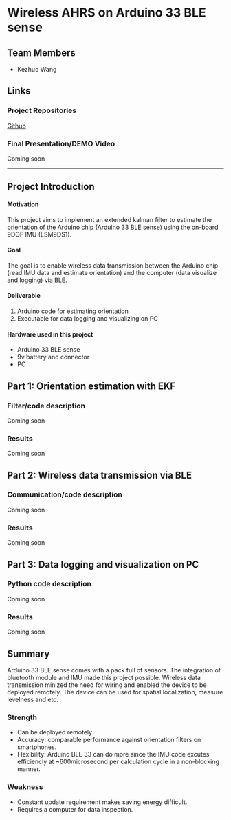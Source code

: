 # Wireless AHRS on Arduino 33 BLE sense

## Team Members
* Kezhuo Wang

## Links
### Project Repositories
[Github](https://github.com/kwang-12/AHRS-on-Arduino-33-BLE-sense)
### Final Presentation/DEMO Video
Coming soon

------------
## Project Introduction
#### Motivation
This project aims to implement an extended kalman filter to estimate the orientation of the Arduino chip (Arduino 33 BLE sense) using the on-board 9DOF IMU (LSM9DS1).

#### Goal
The goal is to enable wireless data transmission between the Arduino chip (read IMU data and estimate orientation) and the computer (data visualize and logging) via BLE.

#### Deliverable
1. Arduino code for estimating orientation
2. Executable for data logging and visualizing on PC

#### Hardware used in this project
* Arduino 33 BLE sense
* 9v battery and connector
* PC

## Part 1: Orientation estimation with EKF
### Filter/code description
Coming soon
### Results
Coming soon

## Part 2: Wireless data transmission via BLE
### Communication/code description
Coming soon
### Results
Coming soon

## Part 3: Data logging and visualization on PC
### Python code description
Coming soon
### Results
Coming soon

## Summary
Arduino 33 BLE sense comes with a pack full of sensors. The integration of bluetooth module and IMU made this project possible. Wireless data transmission minized the need for wiring and enabled the device to be deployed remotely. The device can be used for spatial localization, measure levelness and etc.

### Strength
* Can be deployed remotely.
* Accuracy: comparable performance against orientation filters on smartphones.
* Flexibility: Arduino BLE 33 can do more since the IMU code excutes efficiencly at ~600microsecond per calculation cycle in a non-blocking manner.
### Weakness
* Constant update requirement makes saving energy difficult.
* Requires a computer for data inspection.
